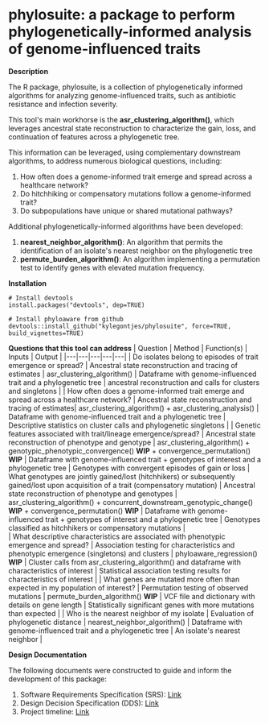 # phylosuite: a package to perform phylogenetically-informed analysis of genome-influenced traits

**Description**

The R package, phylosuite, is a collection of phylogenetically informed algorithms for analyzing genome-influenced traits, such as antibiotic resistance and infection severity. 

This tool's main workhorse is the **asr_clustering_algorithm()**, which leverages ancestral state reconstruction to characterize the gain, loss, and continuation of features across a phylogenetic tree. 

This information can be leveraged, using complementary downstream algorithms, to address numerous biological questions, including: 
1. How often does a genome-informed trait emerge and spread across a healthcare network?
2. Do hitchhiking or compensatory mutations follow a genome-informed trait?
3. Do subpopulations have unique or shared mutational pathways?  

Additional phylogenetically-informed algorithms have been developed:
1. **nearest_neighbor_algorithm()**: An algorithm that permits the identification of an isolate's nearest neighbor on the phylogenetic tree
2. **permute_burden_algorithm()**: An algorithm implementing a permutation test to identify genes with elevated mutation frequency. 
 
**Installation**
```
# Install devtools
install.packages("devtools", dep=TRUE)

# Install phyloaware from github
devtools::install_github("kylegontjes/phylosuite", force=TRUE, build_vignettes=TRUE)
```

**Questions that this tool can address**
| Question | Method | Function(s) | Inputs | Output |
|---|---|---|---|---|
| Do isolates belong to episodes of trait emergence or spread? | Ancestral state reconstruction and tracing of estimates | asr_clustering_algorithm() | Dataframe with genome-influenced trait and a phylogenetic tree | ancestral reconstruction and calls for clusters and singletons | 
| How often does a genome-informed trait emerge and spread across a healthcare network? | Ancestral state reconstruction and tracing of estimates| asr_clustering_algorithm() + asr_clustering_analysis() | Dataframe with genome-influenced trait and a phylogenetic tree | Descriptive statistics on cluster calls and phylogenetic singletons | 
| Genetic features associated with trait/lineage emergence/spread? | Ancestral state reconstruction of phenotype and genotype | asr_clustering_algorithm() + genotypic_phenotypic_convergence() **WIP** + convergence_permutation() **WIP** | Dataframe with genome-influenced trait + genotypes of interest and a phylogenetic tree | Genotypes with convergent episodes of gain or loss 
| What genotypes are jointly gained/lost (hitchhikers) or subsequently gained/lost upon acquisition of a trait (compensatory mutation) | Ancestral state reconstruction of phenotype and genotypes | asr_clustering_algorithm() + concurrent_downstream_genotypic_change() **WIP**  + convergence_permutation() **WIP** | Dataframe with genome-influenced trait + genotypes of interest and a phylogenetic tree | Genotypes classified as hitchhikers or compensatory mutations |  
| What descriptive characteristics are associated with phenotypic emergence and spread? | Association testing for characteristics and phenotypic emergence (singletons) and clusters | phyloaware_regression() **WIP** | Cluster calls from asr_clustering_algorithm() and dataframe with characteristics of interest | Statistical association testing results for characteristics of interest | 
| What genes are mutated more often than expected in my population of interest? | Permutation testing of observed mutations | permute_burden_algorithm() **WIP** | VCF file and dictionary with details on gene length | Statistically significant genes with more mutations than expected | 
| Who is the nearest neighbor of my isolate | Evaluation of phylogenetic distance | nearest_neighbor_algorithm() | Dataframe with genome-influenced trait and a phylogenetic tree | An isolate's nearest neighbor |  

**Design Documentation**

The following documents were constructed to guide and inform the development of this package:
1. Software Requirements Specification (SRS): [Link](https://docs.google.com/document/d/1UdiYZ3AVkcx18AHiISokjNNkrQp4Hqyawf5ce--yW9Y/edit?usp=sharing)
2. Design Decision Specification (DDS): [Link](https://docs.google.com/document/d/10DpEYspdFhGd4B5PeHnsDeIjn-qft3U7Kzbwo8voiM8/edit?usp=sharing)
3. Project timeline: [Link](https://docs.google.com/spreadsheets/d/1LJKfI0XgUdosgzL-93WEY8kCrNTzpi7Z2U9GJyfzmjg/edit?usp=sharing)
